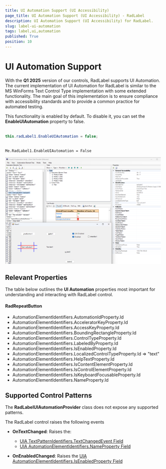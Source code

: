 ```yaml
---
title: UI Automation Support (UI Accessibility)
page_title: UI Automation Support (UI Accessibility) - RadLabel
description: UI Automation Support (UI Accessibility) for RadLabel.   
slug: label-ui-automation
tags: label,ui,automation
published: True
position: 10
---
```


# UI Automation Support

With the __Q1 2025__ version of our controls, RadLabel supports UI Automation. The current implementation of UI Automation for RadLabel is similar to the MS WinForms Text Control Type implementation with some extended functionality. The main goal of this implementation is to ensure compliance with accessibility standards and to provide a common practice for automated testing. 

This functionality is enabled by default. To disable it, you can set the __EnableUIAutomation__ property to false.


````C#

this.radLabel1.EnableUIAutomation = false;

````
````VB.NET

Me.RadLabel1.EnableUIAutomation = False

````

![label-ui-automation](images/label-ui-automation001.png)

## Relevant Properties 

The table below outlines the __UI Automation__ properties most important for understanding and interacting with RadLabel control.

#### RadRepeatButton 

* AutomationElementIdentifiers.AutomationIdProperty.Id 
* AutomationElementIdentifiers.AcceleratorKeyProperty.Id
* AutomationElementIdentifiers.AccessKeyProperty.Id
* AutomationElementIdentifiers.BoundingRectangleProperty.Id
* AutomationElementIdentifiers.ControlTypeProperty.Id
* AutomationElementIdentifiers.LabeledByProperty.Id
* AutomationElementIdentifiers.IsEnabledProperty.Id
* AutomationElementIdentifiers.LocalizedControlTypeProperty.Id => "text"
* AutomationElementIdentifiers.HelpTextProperty.Id
* AutomationElementIdentifiers.IsContentElementProperty.Id
* AutomationElementIdentifiers.IsControlElementProperty.Id
* AutomationElementIdentifiers.IsKeyboardFocusableProperty.Id
* AutomationElementIdentifiers.NameProperty.Id 

## Supported Control Patterns

The __RadLabelUIAutomationProvider__ class does not expose any supported patterns.

The RadLabel control raises the following events

* __OnTextChanged__: Raises the:
	* [UIA TextPatternIdentifiers.TextChangedEvent Field](https://learn.microsoft.com/en-us/dotnet/api/system.windows.automation.textpatternidentifiers.textchangedevent?view=windowsdesktop-9.0#system-windows-automation-textpatternidentifiers-textchangedevent)
	* [UIA AutomationElementIdentifiers.NameProperty Field](https://learn.microsoft.com/en-us/dotnet/api/system.windows.automation.automationelementidentifiers.nameproperty?view=windowsdesktop-9.0#system-windows-automation-automationelementidentifiers-nameproperty)
	
* __OnEnabledChanged__: Raises the [UIA AutomationElementIdentifiers.IsEnabledProperty Field](https://learn.microsoft.com/en-us/dotnet/api/system.windows.automation.automationelementidentifiers.isenabledproperty?view=windowsdesktop-9.0#system-windows-automation-automationelementidentifiers-isenabledproperty)

